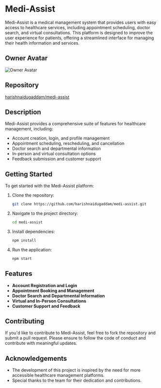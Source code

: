 # Medi-Assist

Medi-Assist is a medical management system that provides users with easy access to healthcare services, including appointment scheduling, doctor search, and virtual consultations. This platform is designed to improve the user experience for patients, offering a streamlined interface for managing their health information and services.

## Owner Avatar
![Owner Avatar](https://avatars.githubusercontent.com/harishnaidugaddam)

## Repository
[harishnaidugaddam/medi-assist](https://github.com/harishnaidugaddam/medi-assist)

## Description
Medi-Assist provides a comprehensive suite of features for healthcare management, including:

- Account creation, login, and profile management
- Appointment scheduling, rescheduling, and cancellation
- Doctor search and departmental information
- In-person and virtual consultation options
- Feedback submission and customer support

## Getting Started

To get started with the Medi-Assist platform:

1. Clone the repository:
    ```bash
    git clone https://github.com/harishnaidugaddam/medi-assist.git
    ```

2. Navigate to the project directory:
    ```bash
    cd medi-assist
    ```

3. Install dependencies:
    ```bash
    npm install
    ```

4. Run the application:
    ```bash
    npm start
    ```

## Features

- **Account Registration and Login**
- **Appointment Booking and Management**
- **Doctor Search and Departmental Information**
- **Virtual and In-Person Consultations**
- **Customer Support and Feedback**

## Contributing

If you'd like to contribute to Medi-Assist, feel free to fork the repository and submit a pull request. Please ensure to follow the code of conduct and contribute with meaningful updates.

## Acknowledgements

- The development of this project is inspired by the need for more accessible healthcare management platforms.
- Special thanks to the team for their dedication and contributions.
